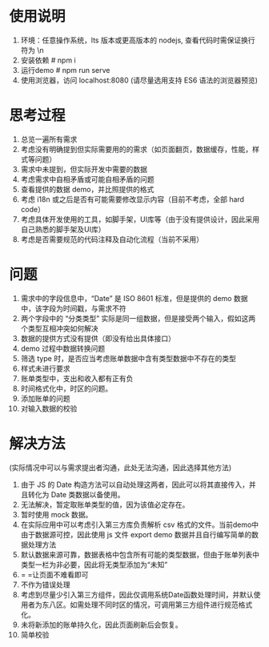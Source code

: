 # 使用说明 #
1. 环境：任意操作系统，lts 版本或更高版本的 nodejs, 查看代码时需保证换行符为 \n
2. 安装依赖 # npm i
3. 运行demo # npm run serve
4. 使用浏览器，访问 localhost:8080 (请尽量选用支持 ES6 语法的浏览器预览)

# 思考过程 #
1. 总览一遍所有需求
2. 考虑没有明确提到但实际需要用的的需求（如页面翻页，数据缓存，性能，样式等问题）
3. 需求中未提到，但实际开发中需要的数据
4. 考虑需求中自相矛盾或可能自相矛盾的问题
5. 查看提供的数据 demo，并比照提供的格式
6. 考虑 i18n 或之后是否有可能需要修改显示内容（目前不考虑，全部 hard code）
7. 考虑具体开发使用的工具，如脚手架，UI库等（由于没有提供设计，因此采用自己熟悉的脚手架及UI库）
8. 考虑是否需要规范的代码注释及自动化流程（当前不采用）

# 问题 #
1. 需求中的字段信息中，“Date” 是 ISO 8601 标准，但是提供的 demo 数据中，该字段为时间戳，与需求不符
2. 两个字段中的 “分类类型” 实际是同一组数据，但是接受两个输入，假如这两个类型互相冲突如何解决
3. 数据的提供方式没有提供（即没有给出具体接口）
4. demo 过程中数据转换问题
5. 筛选 type 时，是否应当考虑账单数据中含有类型数据中不存在的类型
6. 样式未进行要求
7. 账单类型中，支出和收入都有正有负
8. 时间格式化中，时区的问题。
9. 添加账单的问题
10. 对输入数据的校验


# 解决方法 #
(实际情况中可以与需求提出者沟通，此处无法沟通，因此选择其他方法)
1. 由于 JS 的 Date 构造方法可以自动处理这两者，因此可以将其直接传入，并且转化为 Date 类数据以备使用。
2. 无法解决，暂定取账单类型的值，因为该值必定存在。
3. 暂时使用 mock 数据。
4. 在实际应用中可以考虑引入第三方库负责解析 csv 格式的文件。当前demo中由于数据源可控，因此使用 js 文件 export demo 数据并且自行编写简单的数据处理方法
5. 默认数据来源可靠，数据表格中包含所有可能的类型数据，但由于账单列表中类型一栏为非必要，因此将无类型添加为“未知”
6. = =让页面不难看即可
7. 不作为错误处理
8. 考虑到尽量少引入第三方组件，因此仅调用系统Date函数处理时间，并默认使用者为东八区。如需处理不同时区的情况，可调用第三方组件进行规范格式化。
9. 未将新添加的账单持久化，因此页面刷新后会恢复。
10. 简单校验